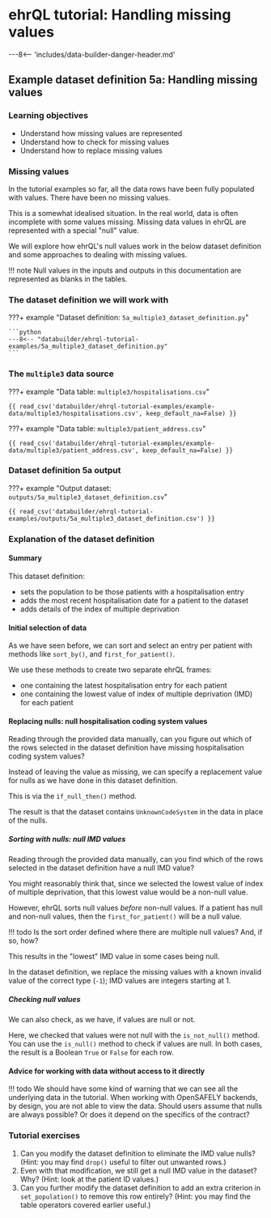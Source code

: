 # ehrQL tutorial: Handling missing values

---8<-- 'includes/data-builder-danger-header.md'

## Example dataset definition 5a: Handling missing values

### Learning objectives

* Understand how missing values are represented
* Understand how to check for missing values
* Understand how to replace missing values

### Missing values

In the tutorial examples so far,
all the data rows have been fully populated with values.
There have been no missing values.

This is a somewhat idealised situation.
In the real world,
data is often incomplete with some values missing.
Missing data values in ehrQL are represented with a special "null" value.

We will explore how ehrQL's null values work in the below dataset definition
and some approaches to dealing with missing values.

!!! note
    Null values in the inputs and outputs in this documentation are represented as blanks in the tables.

### The dataset definition we will work with

???+ example "Dataset definition: `5a_multiple3_dataset_definition.py`"

    ```python
    ---8<-- "databuilder/ehrql-tutorial-examples/5a_multiple3_dataset_definition.py"
    ```

### The `multiple3` data source

???+ example "Data table: `multiple3/hospitalisations.csv`"

    {{ read_csv('databuilder/ehrql-tutorial-examples/example-data/multiple3/hospitalisations.csv', keep_default_na=False) }}

???+ example "Data table: `multiple3/patient_address.csv`"

    {{ read_csv('databuilder/ehrql-tutorial-examples/example-data/multiple3/patient_address.csv', keep_default_na=False) }}

### Dataset definition 5a output

???+ example "Output dataset: `outputs/5a_multiple3_dataset_definition.csv`"

    {{ read_csv('databuilder/ehrql-tutorial-examples/outputs/5a_multiple3_dataset_definition.csv') }}

### Explanation of the dataset definition

#### Summary

This dataset definition:

* sets the population to be those patients with a hospitalisation entry
* adds the most recent hospitalisation date for a patient to the dataset
* adds details of the index of multiple deprivation

#### Initial selection of data

As we have seen before,
we can sort and select an entry per patient
with methods like `sort_by()`, and `first_for_patient()`.

We use these methods to create two separate ehrQL frames:

* one containing the latest hospitalisation entry for each patient
* one containing the lowest value of index of multiple deprivation (IMD) for each patient

#### Replacing nulls: null hospitalisation coding system values

Reading through the provided data manually,
can you figure out which of the rows selected in the dataset definition have missing hospitalisation coding system values?

Instead of leaving the value as missing,
we can specify a replacement value for nulls
as we have done in this dataset definition.

This is via the `if_null_then()` method.

The result is that the dataset contains `UnknownCodeSystem` in the data in place of the nulls.

##### Sorting with nulls: null IMD values

Reading through the provided data manually,
can you find which of the rows selected in the dataset definition have a null IMD value?

You might reasonably think that,
since we selected the lowest value of index of multiple deprivation,
that this lowest value would be a non-null value.

However, ehrQL sorts null values *before* non-null values.
If a patient has null and non-null values,
then the `first_for_patient()` will be a null value.

!!! todo
    Is the sort order defined where there are multiple null values?
    And, if so, how?

This results in the "lowest" IMD value in some cases being null.

In the dataset definition,
we replace the missing values with a known invalid value of the correct type (`-1`);
IMD values are integers starting at 1.

##### Checking null values

We can also check,
as we have,
if values are null or not.

Here, we checked that values were not null with the `is_not_null()` method.
You can use the `is_null()` method to check if values are null.
In both cases, the result is a Boolean `True` or `False` for each row.

#### Advice for working with data without access to it directly

!!! todo
    We should have some kind of warning that we can see all the underlying data in the tutorial.
    When working with OpenSAFELY backends,
    by design,
    you are not able to view the data.
    Should users assume that nulls are always possible?
    Or does it depend on the specifics of the contract?

### Tutorial exercises

1. Can you modify the dataset definition
   to eliminate the IMD value nulls?
   (Hint: you may find `drop()` useful to filter out unwanted rows.)
2. Even with that modification,
   we still get a null IMD value in the dataset?
   Why?
   (Hint: look at the patient ID values.)
3. Can you further modify the dataset definition
   to add an extra criterion in `set_population()` to remove this row entirely?
   (Hint: you may find the table operators covered earlier useful.)
